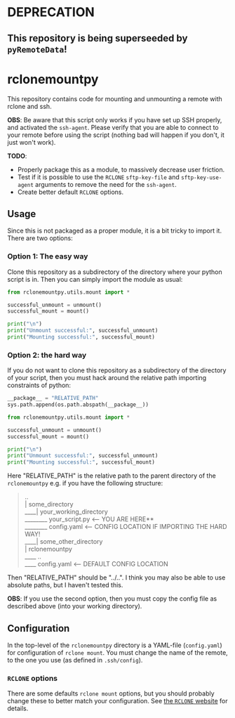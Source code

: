 # **DEPRECATION**
## This repository is being superseeded by `pyRemoteData`!

# rclonemountpy
This repository contains code for mounting and unmounting a remote with rclone and ssh.

**OBS**: Be aware that this script only works if you have set up SSH properly, and activated the `ssh-agent`. Please verify that you are able to connect to your remote before using the script (nothing bad will happen if you don't, it just won't work).

**TODO**: 
* Properly package this as a module, to massively decrease user friction.
* Test if it is possible to use the `RCLONE` `sftp-key-file` and `sftp-key-use-agent` arguments to remove the need for the `ssh-agent`.
* Create better default `RCLONE` options.

## Usage
Since this is not packaged as a proper module, it is a bit tricky to import it. There are two options:

### **Option 1**: The easy way

Clone this repository as a subdirectory of the directory where your python script is in. Then you can simply import the module as usual:
```py
from rclonemountpy.utils.mount import *

successful_unmount = unmount()
successful_mount = mount()

print("\n")
print("Unmount successful:", successful_unmount)
print("Mounting successful:", successful_mount)
```

### **Option 2**: the hard way

If you do not want to clone this repository as a subdirectory of the directory of your script, then you must hack around the relative path importing constraints of python:
```py
__package__ = "RELATIVE_PATH"
sys.path.append(os.path.abspath(__package__))

from rclonemountpy.utils.mount import *

successful_unmount = unmount()
successful_mount = mount()

print("\n")
print("Unmount successful:", successful_unmount)
print("Mounting successful:", successful_mount)
```
Here "RELATIVE_PATH" is the relative path to the parent directory of the `rclonemountpy` e.g. if you have the following structure:

>..\
>| some_directory\
>____| your_working_directory\
>________ your_script.py <-- YOU ARE HERE**\
>________ config.yaml <-- CONFIG LOCATION IF IMPORTING THE HARD WAY!\
>____| some_other_directory\
>| rclonemountpy\
>____ ..\
>____ config.yaml <-- DEFAULT CONFIG LOCATION

Then "RELATIVE_PATH" should be "../..". I think you may also be able to use absolute paths, but I haven't tested this.

**OBS**:
If you use the second option, then you must copy the config file as described above (into your working directory).


## Configuration
In the top-level of the `rclonemountpy` directory is a YAML-file (`config.yaml`) for configuration of `rclone mount`. You must change the name of the remote, to the one you use (as defined in `.ssh/config`). 

### `RCLONE` options
There are some defaults `rclone mount` options, but you should probably change these to better match your configuration. See [the `RCLONE` website](https://rclone.org/commands/rclone_mount/) for details.
